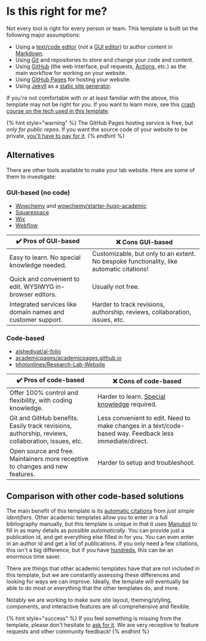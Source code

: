 # Is this right for me?

Not every tool is right for every person or team. This template is built on the following major assumptions:

* Using a [text/code editor](https://code.visualstudio.com/) (not a [GUI editor](https://en.wikipedia.org/wiki/WYSIWYG)) to author content in [Markdown](https://www.google.com/search?q=markdown).
* Using [Git](https://www.google.com/search?q=git) and repositories to store and change your code and content.
* Using [GitHub](https://github.com/) (the web interface, pull requests, [Actions](https://github.com/features/actions), etc.) as the main workflow for working on your website.
* Using [GitHub Pages](https://www.google.com/search?q=github+pages) for hosting your website.
* Using [Jekyll](https://jekyllrb.com/) as a [static site generator](https://www.google.com/search?q=static+site+generator).

If you're not comfortable with or at least familiar with the above, this template may not be right for you. If you want to learn more, see this [crash course on the tech used in this template](../advanced/background-knowledge.md).

{% hint style="warning" %}
The GitHub Pages hosting service is free, but _only for public repos_. If you want the source code of your website to be private, [you'll have to pay for it](https://docs.github.com/en/enterprise-cloud@latest/pages/getting-started-with-github-pages/changing-the-visibility-of-your-github-pages-site).
{% endhint %}

## Alternatives

There are other tools available to make your lab website. Here are some of them to investigate:

### GUI-based (no code)

* [Wowchemy](https://wowchemy.com/) and [wowchemy/starter-hugo-academic](https://github.com/wowchemy/starter-hugo-academic)
* [Squarespace](https://www.squarespace.com/)
* [Wix](https://www.wix.com/)
* [Webflow](https://webflow.com/)

| ✔️ Pros of GUI-based                                        | ❌ Cons GUI-based                                                                         |
| ----------------------------------------------------------- | ---------------------------------------------------------------------------------------- |
| Easy to learn. No special knowledge needed.                 | Customizable, but only to an extent. No bespoke functionality, like automatic citations! |
| Quick and convenient to edit. WYSIWYG in-browser editors.   | Usually not free.                                                                        |
| Integrated services like domain names and customer support. | Harder to track revisions, authorship, reviews, collaboration, issues, etc.              |

### Code-based

* [alshedivat/al-folio](https://github.com/alshedivat/al-folio)
* [academicpages/academicpages.github.io](https://github.com/academicpages/academicpages.github.io)
* [photonlines/Research-Lab-Website](https://github.com/photonlines/Research-Lab-Website)

| ✔️ Pros of code-based                                                                             | ❌ Cons of code-based                                                                                    |
| ------------------------------------------------------------------------------------------------- | ------------------------------------------------------------------------------------------------------- |
| Offer 100% control and flexibility, with coding knowledge.                                        | Harder to learn. [Special knowledge](is-this-right-for-me.md) required.                                 |
| Git and GitHub benefits. Easily track revisions, authorship, reviews, collaboration, issues, etc. | Less convenient to edit. Need to make changes in a text/code-based way. Feedback less immediate/direct. |
| Open source and free. Maintainers more receptive to changes and new features.                     | Harder to setup and troubleshoot.                                                                       |

## Comparison with other code-based solutions

The main benefit of this template is its [automatic citations](../how-to/citations.md) from _just simple identifiers_. Other academic templates allow you to enter in a full bibliography manually, but this template is unique in that it uses [Manubot](https://manubot.org/) to fill in as many details as possible _automatically_. You can provide just a publication id, and get everything else filled in for you. You can even enter in an author id and get a list of publications. If you only need a few citations, this isn't a big difference, but if you have [hundreds](https://greenelab.com/), this can be an enormous time saver.

There are things that other academic templates have that are not included in this template, but we are constantly assessing these differences and looking for ways we can improve. Ideally, the template will eventually be able to do most or everything that the other templates do, and more.

Notably we are working to make sure site layout, theming/styling, components, and interactive features are all comprehensive and flexible.

{% hint style="success" %}
If you feel something is missing from the template, please don't hesitate to [ask for it](support.md). We are very receptive to feature requests and other community feedback!&#x20;
{% endhint %}
